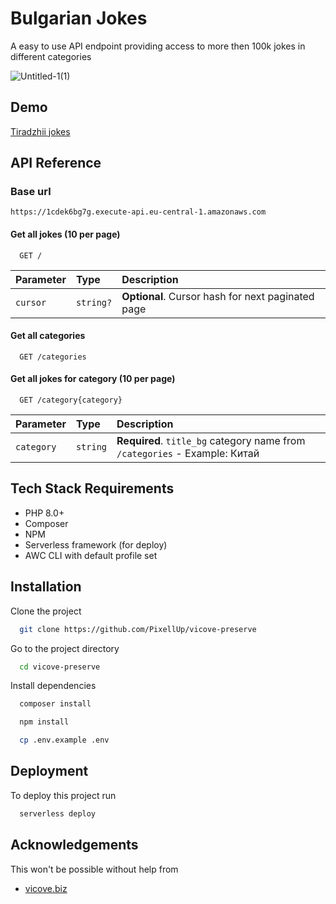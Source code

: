 
# Bulgarian Jokes

A easy to use API endpoint providing access to more then 100k jokes in different categories

![Untitled-1(1)](https://user-images.githubusercontent.com/4704339/152173338-70c4bddb-07fe-41ef-a178-e8f0cc92edf3.jpg)


## Demo

[Tiradzhii jokes](https://1cdek6bg7g.execute-api.eu-central-1.amazonaws.com/category/%D0%A2%D0%B8%D1%80%D0%B0%D0%B4%D0%B6%D0%B8%D0%B8)


## API Reference

### Base url

```http
https://1cdek6bg7g.execute-api.eu-central-1.amazonaws.com
```

#### Get all jokes (10 per page)

```http
  GET /
```

| Parameter | Type     | Description                |
| :-------- | :------- | :------------------------- |
| `cursor` | `string?` | **Optional**. Cursor hash for next paginated page |

#### Get all categories

```http
  GET /categories
```

#### Get all jokes for category (10 per page)

```http
  GET /category{category}
```

| Parameter | Type     | Description                                                                  |
| :-------- | :------- |:-----------------------------------------------------------------------------|
| `category` | `string` | **Required**. `title_bg` category name from `/categories` - Example: Китай |


## Tech Stack Requirements


* PHP 8.0+
* Composer
* NPM
* Serverless framework (for deploy)
* AWC CLI with default profile set

## Installation

Clone the project

```bash
  git clone https://github.com/PixellUp/vicove-preserve
```

Go to the project directory

```bash
  cd vicove-preserve
```

Install dependencies

```bash
  composer install
```

```bash
  npm install
```

```bash
  cp .env.example .env
```

## Deployment

To deploy this project run

```bash
  serverless deploy
```


## Acknowledgements

This won't be possible without help from

- [vicove.biz](http://www.vicove.biz/)
